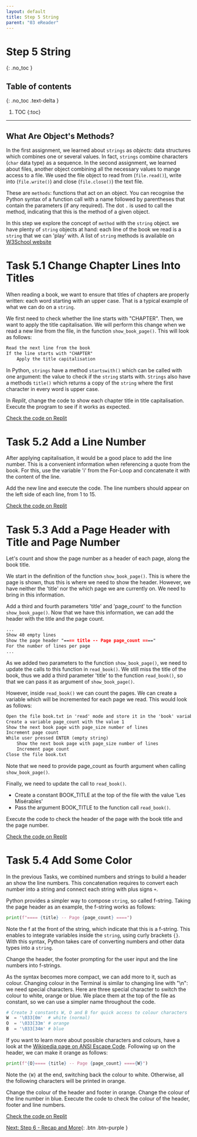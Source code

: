 ```yaml
---
layout: default
title: Step 5 String
parent: "03 eReader"
---
```


# Step 5 String
{: .no_toc }

## Table of contents
{: .no_toc .text-delta }

1. TOC
{:toc}

---

## What Are Object's Methods?

In the first assignment, we learned about `strings` as _objects_: data structures which combines one or several values. In fact, `strings` combine characters (`char` data type) as a sequence. In the second assignment, we learned about files, another object combining all the necessary values to mange access to a file. We used the file object to read from (`file.read()`), write into (`file.write()`) and close (`file.close()`) the text file. 

These are `methods`: functions that act on an object. You can recognise the Python syntax of a function call with a name followed by parentheses that contain the parameters (if any required). The dot `.` is used to call the method, indicating that this is the method of a given object.

In this step we explore the concept of `method` with the `string` object. we have plenty of `string` objects at hand: each line of the book we read is a `string` that we can 'play' with. A list of `string` methods is available on [W3School website](https://www.w3schools.com/python/python_ref_string.asp)

# Task 5.1 Change Chapter Lines Into Titles

When reading a book, we want to ensure that titles of chapters are properly written: each word starting with an upper case. That is a typical example of what we can do on a `string`.

We first need to check whether the line starts with "CHAPTER". Then, we want to apply the title capitalisation. We will perform this change when we read a new line from the file, in the function `show_book_page()`. This will look as follows:

```markdown
Read the next line from the book
If the line starts with "CHAPTER"
    Apply the title capitalisation
```

In Python, `strings` have a method `startswith()` which can be called with one argument: the value to check if the `string` starts with. `Strings` also have a methods `title()` which returns a copy of the `string` where the first character in every word is upper case.

In _Replit_, change the code to show each chapter title in title capitalisation. Execute the program to see if it works as expected.

[Check the code on Replit](https://repl.it/@IO1075/03-ereader-step5-1)

# Task 5.2 Add a Line Number

After applying capitalisation, it would be a good place to add the line number. This is a convenient information when referencing a quote from the book. For this, use the variable 'i' from the For-Loop and concatenate it with the content of the line.

Add the new line and execute the code. The line numbers should appear on the left side of each line, from 1 to 15.

[Check the code on Replit](https://repl.it/@IO1075/03-ereader-step5-2)

# Task 5.3 Add a Page Header with Title and Page Number

Let's count and show the page number as a header of each page, along the book title.

We start in the definition of the function `show_book_page()`. This is where the page is shown, thus this is where we need to show the header. However, we have neither the 'title' nor the which page we are currently on. We need to bring in this information.

Add a third and fourth parameters 'title' and 'page_count' to the function `show_book_page()`. Now that we have this information, we can add the header with the title and the page count.

```markdown
...
Show 40 empty lines
Show the page header "==== title -- Page page_count ===="
For the number of lines per page
...
```

As we added two parameters to the function `show_book_page()`, we need to update the calls to this function in `read_book()`. We still miss the title of the book, thus we add a third parameter 'title' to the function `read_book()`, so that we can pass it as argument of `show_book_page()`.

However, inside `read_book()` we can count the pages. We can create a variable which will be incremented for each page we read. This would look as follows: 

```markdown
Open the file book.txt in 'read' mode and store it in the 'book' variable
Create a variable page_count with the value 1
Show the next book page with page_size number of lines
Increment page count
While user pressed ENTER (empty string)
    Show the next book page with page_size number of lines
    Increment page count
Close the file book.txt
```

Note that we need to provide page_count as fourth argument when calling `show_book_page()`.

Finally, we need to update the call to `read_book()`.

* Create a constant BOOK_TITLE at the top of the file with the value 'Les Misérables'
* Pass the argument BOOK_TITLE to the function call `read_book()`.

Execute the code to check the header of the page with the book title and the page number.

[Check the code on Replit](https://repl.it/@IO1075/03-ereader-step5-3)

# Task 5.4 Add Some Color

In the previous Tasks, we combined numbers and strings to build a header an show the line numbers. This concatenation requires to convert each number into a string and connect each string with plus signs `+`.

Python provides a simpler way to compose `string`, so called f-string. Taking the page header as an example, the f-string works as follows:

```python
print(f"==== {title} -- Page {page_count} ====")
```

Note the f at the front of the string, which indicate that this is a f-string. This enables to integrate variables inside the `string`, using curly brackets `{}`. With this syntax, Python takes care of converting numbers and other data types into a `string`.

Change the header, the footer prompting for the user input and the line numbers into f-strings.

As the syntax becomes more compact, we can add more to it, such as colour. Changing colour in the Terminal is similar to changing line with "\n": we need special characters. Here are three special character to switch the colour to white, orange or blue. We place them at the top of the file as constant, so we can use a simpler name throughout the code.

```python
# Create 3 constants W, O and B for quick access to colour characters
W  = '\033[0m'  # white (normal)
O  = '\033[33m' # orange
B  = '\033[34m' # blue
```

If you want to learn more about possible characters and colours, have a look at the [Wikipedia page on ANSI Escape Code](https://en.wikipedia.org/wiki/ANSI_escape_code#Colors). Following up on the header, we can make it orange as follows:

```python
print(f"{O}==== {title} -- Page {page_count} ===={W}")
```

Note the `{W}` at the end, switching back the colour to white. Otherwise, all the following characters will be printed in orange.

Change the colour of the header and footer in orange. Change the colour of the line number in blue. Execute the code to check the colour of the header, footer and line numbers.

[Check the code on Replit](https://repl.it/@IO1075/03-ereader-step5-4)

[Next: Step 6 - Recap and More]({{site.baseurl}}/assignments/03-ereader/step6){: .btn .btn-purple }